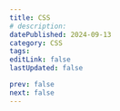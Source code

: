 ```yaml
---
title: CSS
# description:
datePublished: 2024-09-13
category: CSS
tags:
editLink: false
lastUpdated: false

prev: false
next: false
---
```


<RouteCatalog :category="$frontmatter.category" />

